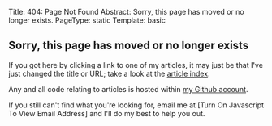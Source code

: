 Title: 404: Page Not Found
Abstract: Sorry, this page has moved or no longer exists.
PageType: static
Template: basic

## Sorry, this page has moved or no longer exists

If you got here by clicking a link to one of my articles, it may just be that I've just changed the title or URL; take a look at the [article index](/articles.html).

Any and all code relating to articles is hosted within [my Github account](https://github.com/markashleybell "External Link: GitHub Profile").

If you still can't find what you're looking for, email me at <span class="e">[Turn On Javascript To View Email Address]</span> and I'll do my best to help you out.
